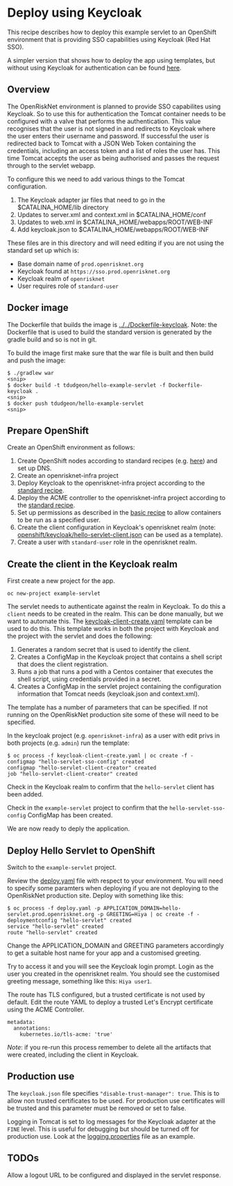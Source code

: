 # Deploy using Keycloak

This recipe describes how to deploy this example servlet to an OpenShift environment that is providing SSO
capabilities using Keycloak (Red Hat SSO).

A simpler version that shows how to deploy the app using templates, but without using Keycloak for authentication 
can be found [here](../templates/).

## Overview

The OpenRiskNet environment is planned to provide SSO capabilites using Keycloak.
So to use this for authentication the Tomcat container needs to be configured with a
valve that performs the authentication. This value recognises that the user is not signed
in and redirects to Keycloak where the user enters their username and password. If successful
the user is redirected back to Tomcat with a JSON Web Token containing the credentials, including
an access token and a list of roles the user has. This time Tomcat accepts the user as being
authorised and passes the request through to the servlet webapp.

To configure this we need to add various things to the Tomcat configuration.

1. The Keycloak adapter jar files that need to go in the $CATALINA_HOME/lib directory
1. Updates to server.xml and context.xml in $CATALINA_HOME/conf
1. Updates to web.xml in $CATALINA_HOME/webapps/ROOT/WEB-INF
1. Add keycloak.json to $CATALINA_HOME/webapps/ROOT/WEB-INF

These files are in this directory and will need editing if you are not using
the standard set up which is:

* Base domain name of `prod.openrisknet.org`
* Keycloak found at `https://sso.prod.openrisknet.org`
* Keycloak realm of `openrisknet`
* User requires role of `standard-user`

## Docker image

The Dockerfile that builds the image is [../../Dockerfile-keycloak](). Note: the Dockerfile that is used 
to build the standard version is generated by the gradle build and so is not in git.

To build the image first make sure that the war file is built and then build and push the image:
```
$ ./gradlew war
<snip>
$ docker build -t tdudgeon/hello-example-servlet -f Dockerfile-keycloak .
<snip>
$ docker push tdudgeon/hello-example-servlet
<snip>
```

## Prepare OpenShift

Create an OpenShift environment as follows:

1. Create OpenShift nodes according to standard recipes (e.g. [here](https://github.com/OpenRiskNet/home/blob/master/openshift/ansible-simple-one.md)) and set up DNS.
1. Create an openrisknet-infra project
1. Deploy Keycloak to the openrisknet-infra project according to the [standard recipe](https://github.com/OpenRiskNet/home/tree/master/openshift/sso).
1. Deploy the ACME controller to the openrisknet-infra project according to the [standard recipe](https://github.com/OpenRiskNet/home/tree/master/openshift/certificates).
1. Set up permissions as described in the [basic recipe](README.md) to allow containers to be run as a specified user.
1. Create the client configuration in Keycloak's openrisknet realm (note: [openshift/keycloak/hello-servlet-client.json]() can be used as a template).
1. Create  a user with `standard-user` role in the openrisknet realm.

##  Create the client in the Keycloak realm

First create a new project for the app.
```
oc new-project example-servlet
```

The servlet needs to authenticate against the realm in Keycloak. To do this a `client` needs to be created in the realm.
This can be done manually, but we want to automate this. The [keycloak-client-create.yaml]() template can be used to do this.
This template works in both the project with Keycloak and the project with the servlet and does the following:

1. Generates a random secret that is used to identify the client.
1. Creates a ConfigMap in the Keycloak project that contains a shell script that does the client registration.
1. Runs a job that runs a pod with a Centos container that executes the shell script, using credentials provided in a secret.
1. Creates a ConfigMap in the servlet project containing the configuration information that Tomcat needs (keycloak.json and context.xml).

The template has a number of parameters that can be specified. If not running on the OpenRiskNet production site some of these will need to 
be specified.

In the keycloak project (e.g. `openrisknet-infra`) as a user with edit privs in both projects (e.g. `admin`) run the template:

```
$ oc process -f keycloak-client-create.yaml | oc create -f -
configmap "hello-servlet-sso-config" created
configmap "hello-servlet-client-creator" created
job "hello-servlet-client-creator" created
```

Check in the Keycloak realm to confirm that the `hello-servlet` client has been added.

Check in the `example-servlet` project to confirm that the `hello-servlet-sso-config` ConfigMap has been created.

We are now ready to deply the application.

## Deploy Hello Servlet to OpenShift
 
Switch to the `example-servlet` project. 

Review the [deploy.yaml]() file with respect to your environment. You will need to specify some paramters when deploying if
you are not deploying to the OpenRiskNet production site.
Deploy with something like this:
```
$ oc process -f deploy.yaml -p APPLICATION_DOMAIN=hello-servlet.prod.openrisknet.org -p GREETING=Hiya | oc create -f -
deploymentconfig "hello-servlet" created
service "hello-servlet" created
route "hello-servlet" created
```

Change the APPLICATION_DOMAIN and GREETING parameters accordingly to get a suitable host name for your app and a customised greeting.

Try to access it and you will see the Keycloak login prompt.
Login as the user you created in the openrisknet realm.
You should see the customised greeting message, something like this: `Hiya user1`.

The route has TLS configured, but a trusted certificate is not used by default. Edit the route YAML to deploy a trusted Let's Encrypt
certificate using the ACME Controller.
```
metadata:
  annotations:
    kubernetes.io/tls-acme: 'true'
```

*Note*: if you re-run this process remember to delete all the artifacts that were created, including the client in Keycloak.

## Production use

The `keycloak.json` file specifies `"disable-trust-manager": true`. This is to allow non trusted certificates to be used.
For production use certificates will be trusted and this parameter must be removed or set to false.

Logging in Tomcat is set to log messages for the Keycloak adapter at the `FINE` level.
This is useful for debugging but should be turned off for production use.
Look at the [logging.properties]() file as an example.

## TODOs

Allow a logout URL to be configured and displayed in the servlet response.






